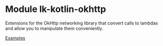 # Module lk-kotlin-okhttp

Extensions for the OkHttp networking library that convert calls to lambdas and allow you to manipulate them conveniently.

[Examples](src/test/kotlin/lk/kotlin/okhttp/example)